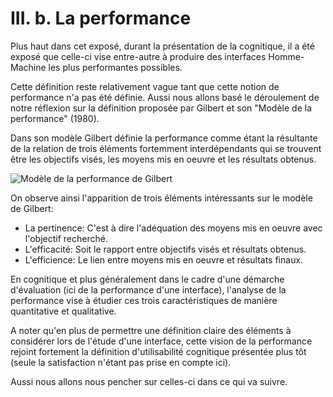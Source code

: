 # III. b. La performance

Plus haut dans cet exposé, durant la présentation de la cognitique, il a été exposé que celle-ci vise entre-autre à produire des interfaces Homme-Machine les plus performantes possibles. 

Cette définition reste relativement vague tant que cette notion de performance n'a pas été définie. Aussi nous allons basé le déroulement de notre réflexion sur la définition proposée par Gilbert et son "Modèle de la performance" (1980).

Dans son modèle Gilbert définie la performance comme étant la résultante de la relation de trois éléments fortemment interdépendants qui se trouvent être les objectifs visés, les moyens mis en oeuvre et les résultats obtenus.

![Modèle de la performance de Gilbert](https://upload.wikimedia.org/wikipedia/commons/7/74/Modele_performance_Gilbert_bonifi%C3%A9.jpg)

On observe ainsi l'apparition de trois éléments intéressants sur le modèle de Gilbert:

* La pertinence: C'est à dire l'adéquation des moyens mis en oeuvre avec l'objectif recherché.
* L'efficacité: Soit le rapport entre objectifs visés et résultats obtenus.
* L'efficience: Le lien entre moyens mis en oeuvre et résultats finaux. 

En cognitique et plus généralement dans le cadre d'une démarche d'évaluation (ici de la performance d'une interface), l'analyse de la performance vise à étudier ces trois caractéristiques de manière quantitative et qualitative. 

A noter qu'en plus de permettre une définition claire des éléments à considérer lors de l'étude d'une interface, cette vision de la performance rejoint fortement la définition d'utilisabilité cognitique présentée plus tôt (seule la satisfaction  n'étant pas prise en compte ici).

Aussi nous allons nous pencher sur celles-ci dans ce qui va suivre.


 
